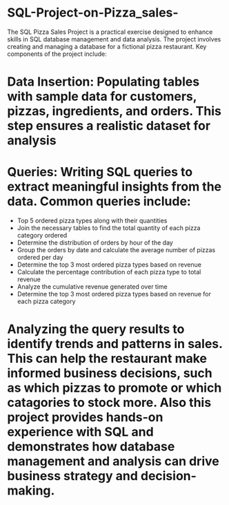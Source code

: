 # SQL-Project-on-Pizza_sales-

The SQL Pizza Sales Project is a practical exercise designed to enhance skills in SQL database management and data analysis. The project involves creating and managing a database for a fictional pizza restaurant. Key components of the project include:

# Data Insertion: Populating tables with sample data for customers, pizzas, ingredients, and orders. This step ensures a realistic dataset for analysis
# Queries: Writing SQL queries to extract meaningful insights from the data. Common queries include:

* Top 5 ordered pizza types along with their quantities
* Join the necessary tables to find the total quantity of each pizza category ordered
* Determine the distribution of orders by hour of the day
* Group the orders by date and calculate the average number of pizzas ordered per day
* Determine the top 3 most ordered pizza types based on revenue
* Calculate the percentage contribution of each pizza type to total revenue
* Analyze the cumulative revenue generated over time
* Determine the top 3 most ordered pizza types based on revenue for each pizza category

# Analyzing the query results to identify trends and patterns in sales. This can help the restaurant make informed business decisions, such as which pizzas to promote or which catagories to stock more. Also this project provides hands-on experience with SQL and demonstrates how database management and analysis can drive business strategy and decision-making.
  
  






